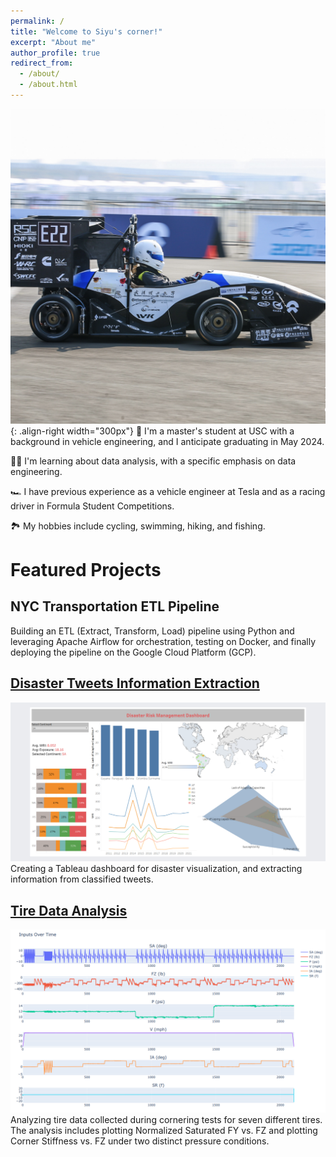 ```yaml
---
permalink: /
title: "Welcome to Siyu's corner!"
excerpt: "About me"
author_profile: true
redirect_from: 
  - /about/
  - /about.html
---
```

![FSEC](/images/fsec.jpg){: .align-right width="300px"}
📖 I'm a master's student at USC with a background in vehicle engineering, and I anticipate graduating in May 2024.

🧑‍💻 I'm learning about data analysis, with a specific emphasis on data engineering.

🏎️ I have previous experience as a vehicle engineer at Tesla and as a racing driver in Formula Student Competitions.

🏞️ My hobbies include cycling, swimming, hiking, and fishing.


# Featured Projects
## NYC Transportation ETL Pipeline
Building an ETL (Extract, Transform, Load) pipeline using Python and leveraging Apache Airflow for orchestration, testing on Docker, and finally deploying the pipeline on the Google Cloud Platform (GCP).

## [Disaster Tweets Information Extraction](https://github.com/Planet-Care/Disaster-Tweet-Classifier-and-Information-Extraction)
![World Disaster Risk Dashboard](/images/disaster_risk_dashboard.png)
Creating a Tableau dashboard for disaster visualization, and extracting information from classified tweets.

## [Tire Data Analysis](https://github.com/Siyu-Wu/Tire-Data-Analysis)
![tire_analysis](/images/Input_Parameters_Over_Time.png)
Analyzing tire data collected during cornering tests for seven different tires. The analysis includes plotting Normalized Saturated FY vs. FZ and plotting Corner Stiffness vs. FZ under two distinct pressure conditions.


